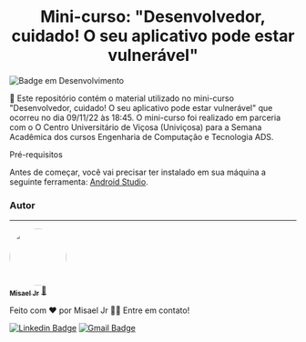 <h1 align="center"> Mini-curso: "Desenvolvedor, cuidado! O seu aplicativo pode estar vulnerável" </h1>

![Badge em Desenvolvimento](http://img.shields.io/static/v1?label=STATUS&message=CONCLUÍDO&color=GREEN&style=for-the-badge)

<p align="left">🚀 Este repositório contém o material utilizado no mini-curso "Desenvolvedor, cuidado! O seu aplicativo pode estar vulnerável" que ocorreu no dia 09/11/22 às 18:45. O mini-curso foi realizado em parceria com o O Centro Universitário de Viçosa (Univiçosa) para a Semana Acadêmica dos cursos Engenharia de Computação e Tecnologia ADS. </p

### Pré-requisitos

Antes de começar, você vai precisar ter instalado em sua máquina a seguinte ferramenta: [Android Studio](https://developer.android.com/studio).

### Autor
---

<a href="https://scholar.google.com/citations?user=kwbs4ksAAAAJ&hl=en">
 <img style="border-radius: 50%;" src="https://avatars.githubusercontent.com/u/11947429?v=4" width="100px;" alt=""/>
 <br />
 <sub><b>Misael Jr</b></sub></a> <a href="https://scholar.google.com/citations?user=kwbs4ksAAAAJ&hl=en" title="Rocketseat">🚀</a>


Feito com ❤️ por Misael Jr 👋🏽 Entre em contato!

[![Linkedin Badge](https://img.shields.io/badge/-Misael-blue?style=flat-square&logo=Linkedin&logoColor=white&link=https://www.linkedin.com/in/misaelljr/)](https://www.linkedin.com/in/misaelljr/) 
[![Gmail Badge](https://img.shields.io/badge/-misaeljr@usp.br-c14438?style=flat-square&logo=Gmail&logoColor=white&link=mailto:misaeljr@usp.br)](mailto:misaeljr@usp.br)
